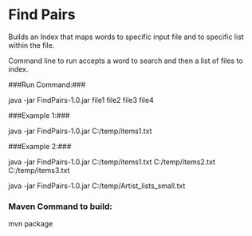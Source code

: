 Find Pairs
==============

Builds an Index that maps words to specific input file and to specific list within the file.

Command line to run accepts a word to search and then a list of files to index.

###Run Command:###

java -jar FindPairs-1.0.jar file1 file2 file3 file4

###Example 1:###

java -jar FindPairs-1.0.jar C:/temp/items1.txt

###Example 2:###

java -jar FindPairs-1.0.jar C:/temp/items1.txt C:/temp/items2.txt C:/temp/items3.txt

java -jar FindPairs-1.0.jar C:/temp/Artist_lists_small.txt

### Maven Command to build: ###

mvn package



